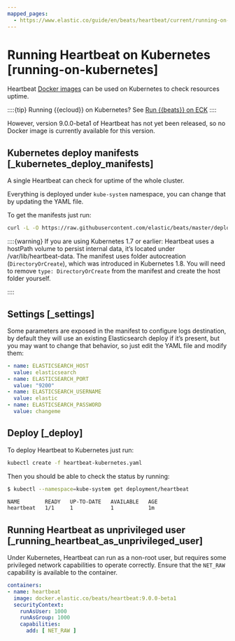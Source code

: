 ```yaml
---
mapped_pages:
  - https://www.elastic.co/guide/en/beats/heartbeat/current/running-on-kubernetes.html
---
```


# Running Heartbeat on Kubernetes [running-on-kubernetes]

Heartbeat [Docker images](/reference/heartbeat/running-on-docker.md) can be used on Kubernetes to check resources uptime.

::::{tip}
Running {{ecloud}} on Kubernetes? See [Run {{beats}} on ECK](docs-content://deploy-manage/deploy/cloud-on-k8s/beats.md)
::::


However, version 9.0.0-beta1 of Heartbeat has not yet been released, so no Docker image is currently available for this version.


## Kubernetes deploy manifests [_kubernetes_deploy_manifests]

A single Heartbeat can check for uptime of the whole cluster.

Everything is deployed under `kube-system` namespace, you can change that by updating the YAML file.

To get the manifests just run:

```sh
curl -L -O https://raw.githubusercontent.com/elastic/beats/master/deploy/kubernetes/heartbeat-kubernetes.yaml
```

::::{warning}
If you are using Kubernetes 1.7 or earlier: Heartbeat uses a hostPath volume to persist internal data, it’s located under /var/lib/heartbeat-data. The manifest uses folder autocreation (`DirectoryOrCreate`), which was introduced in Kubernetes 1.8. You will need to remove `type: DirectoryOrCreate` from the manifest and create the host folder yourself.

::::



## Settings [_settings]

Some parameters are exposed in the manifest to configure logs destination, by default they will use an existing Elasticsearch deploy if it’s present, but you may want to change that behavior, so just edit the YAML file and modify them:

```yaml
- name: ELASTICSEARCH_HOST
  value: elasticsearch
- name: ELASTICSEARCH_PORT
  value: "9200"
- name: ELASTICSEARCH_USERNAME
  value: elastic
- name: ELASTICSEARCH_PASSWORD
  value: changeme
```


## Deploy [_deploy]

To deploy Heartbeat to Kubernetes just run:

```sh
kubectl create -f heartbeat-kubernetes.yaml
```

Then you should be able to check the status by running:

```sh
$ kubectl --namespace=kube-system get deployment/heartbeat

NAME        READY   UP-TO-DATE   AVAILABLE   AGE
heartbeat   1/1     1            1           1m
```


## Running Heartbeat as unprivileged user [_running_heartbeat_as_unprivileged_user]

Under Kubernetes, Heartbeat can run as a non-root user, but requires some privileged network capabilities to operate correctly. Ensure that the `NET_RAW` capability is available to the container.

```yaml
containers:
- name: heartbeat
  image: docker.elastic.co/beats/heartbeat:9.0.0-beta1
  securityContext:
    runAsUser: 1000
    runAsGroup: 1000
    capabilities:
      add: [ NET_RAW ]
```

